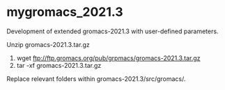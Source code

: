 # mygromacs_2021.3
Development of extended gromacs-2021.3 with user-defined parameters.


Unzip gromacs-2021.3.tar.gz
1. wget ftp://ftp.gromacs.org/pub/grpmacs/gromacs-2021.3.tar.gz
2. tar -xf gromacs-2021.3.tar.gz

Replace relevant folders within gromacs-2021.3/src/gromacs/.
